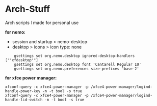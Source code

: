# Arch-Stuff
 Arch scripts I made for personal use
 
**for nemo:**
- session and startup > nemo-desktop
-  desktop > icons > icon type: none

``` 
    gsettings set org.nemo.desktop ignored-desktop-handlers ["'xfdesktop'"]
    gsettings set org.nemo.desktop font 'Cantarell Regular 10'
    gsettings set org.nemo.preferences size-prefixes 'base-2'
```

**for xfce power manager:**

    xfconf-query -c xfce4-power-manager -p /xfce4-power-manager/logind-handle-power-key -n -t bool -s true
    xfconf-query -c xfce4-power-manager -p /xfce4-power-manager/logind-handle-lid-switch -n -t bool -s true